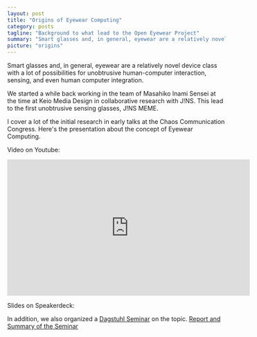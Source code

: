 ```yaml
---
layout: post
title: "Origins of Eyewear Computing" 
category: posts
tagline: "Background to what lead to the Open Eyewear Project" 
summary: "Smart glasses and, in general, eyewear are a relatively novel device class with a lot of possibilities for unobtrusive human-computer interaction, sensing, and even human computer integration."
picture: "origins"
---
```


Smart glasses and, in general, eyewear are a relatively novel device class with a lot of possibilities for unobtrusive human-computer interaction, sensing, and even human computer integration.

We started a while back working in the team of Masahiko Inami Sensei at the time at Keio Media Design in collaborative
research with J!NS. This lead to the first unobtrusive sensing glasses, J!NS MEME.

I cover a lot of the initial research in early talks at the Chaos Communication Congress.  Here's the presentation about the concept of Eyewear Computing.

Video on Youtube:
<iframe width="560" height="315" src="https://www.youtube.com/embed/aWO8aejiRnA" frameborder="0" allowfullscreen> </iframe>

Slides on Speakerdeck:
<script async class="speakerdeck-embed" data-id="f75c69a07f4c01328d155ab31af9093f" data-ratio="1.77777777777778" src="//speakerdeck.com/assets/embed.js"> </script>

In addition, we also organized a [Dagstuhl Seminar](http://www.dagstuhl.de/16042) on the topic.
[Report and Summary of the Seminar](http://drops.dagstuhl.de/opus/volltexte/2016/5820/pdf/dagrep_v006_i001_p160_s16042.pdf)


